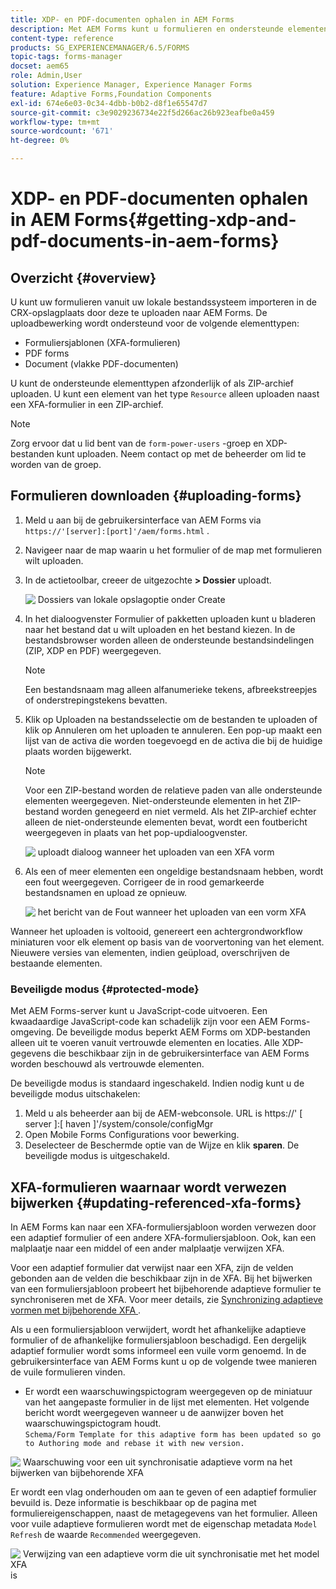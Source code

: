 ```yaml
---
title: XDP- en PDF-documenten ophalen in AEM Forms
description: Met AEM Forms kunt u formulieren en ondersteunde elementen uploaden en gebruiken met adaptieve formulieren. U kunt uploadformulieren en verwante bronnen ook als een ZIP-bestand bulksgewijs verzenden.
content-type: reference
products: SG_EXPERIENCEMANAGER/6.5/FORMS
topic-tags: forms-manager
docset: aem65
role: Admin,User
solution: Experience Manager, Experience Manager Forms
feature: Adaptive Forms,Foundation Components
exl-id: 674e6e03-0c34-4dbb-b0b2-d8f1e65547d7
source-git-commit: c3e9029236734e22f5d266ac26b923eafbe0a459
workflow-type: tm+mt
source-wordcount: '671'
ht-degree: 0%

---
```


# XDP- en PDF-documenten ophalen in AEM Forms{#getting-xdp-and-pdf-documents-in-aem-forms}

## Overzicht {#overview}

U kunt uw formulieren vanuit uw lokale bestandssysteem importeren in de CRX-opslagplaats door deze te uploaden naar AEM Forms. De uploadbewerking wordt ondersteund voor de volgende elementtypen:

* Formuliersjablonen (XFA-formulieren)
* PDF forms
* Document (vlakke PDF-documenten)

U kunt de ondersteunde elementtypen afzonderlijk of als ZIP-archief uploaden. U kunt een element van het type `Resource` alleen uploaden naast een XFA-formulier in een ZIP-archief.

>[!NOTE]
>
>Zorg ervoor dat u lid bent van de `form-power-users` -groep en XDP-bestanden kunt uploaden. Neem contact op met de beheerder om lid te worden van de groep.

## Formulieren downloaden {#uploading-forms}

1. Meld u aan bij de gebruikersinterface van AEM Forms via `https://'[server]:[port]'/aem/forms.html` .
1. Navigeer naar de map waarin u het formulier of de map met formulieren wilt uploaden.
1. In de actietoolbar, creeer de uitgezochte **> Dossier** uploadt.

   ![&#x200B; Dossiers van lokale opslagoptie onder Create &#x200B;](assets/step.png)

1. In het dialoogvenster Formulier of pakketten uploaden kunt u bladeren naar het bestand dat u wilt uploaden en het bestand kiezen. In de bestandsbrowser worden alleen de ondersteunde bestandsindelingen (ZIP, XDP en PDF) weergegeven.

   >[!NOTE]
   >
   >Een bestandsnaam mag alleen alfanumerieke tekens, afbreekstreepjes of onderstrepingstekens bevatten.

1. Klik op Uploaden na bestandsselectie om de bestanden te uploaden of klik op Annuleren om het uploaden te annuleren. Een pop-up maakt een lijst van de activa die worden toegevoegd en de activa die bij de huidige plaats worden bijgewerkt.

   >[!NOTE]
   >
   >Voor een ZIP-bestand worden de relatieve paden van alle ondersteunde elementen weergegeven. Niet-ondersteunde elementen in het ZIP-bestand worden genegeerd en niet vermeld. Als het ZIP-archief echter alleen de niet-ondersteunde elementen bevat, wordt een foutbericht weergegeven in plaats van het pop-updialoogvenster.

   ![&#x200B; uploadt dialoog wanneer het uploaden van een XFA vorm &#x200B;](assets/upload-scr.png)

1. Als een of meer elementen een ongeldige bestandsnaam hebben, wordt een fout weergegeven. Corrigeer de in rood gemarkeerde bestandsnamen en upload ze opnieuw.

   ![&#x200B; het bericht van de Fout wanneer het uploaden van een vorm XFA &#x200B;](assets/upload-scr-err.png)

Wanneer het uploaden is voltooid, genereert een achtergrondworkflow miniaturen voor elk element op basis van de voorvertoning van het element. Nieuwere versies van elementen, indien geüpload, overschrijven de bestaande elementen.

### Beveiligde modus {#protected-mode}

Met AEM Forms-server kunt u JavaScript-code uitvoeren. Een kwaadaardige JavaScript-code kan schadelijk zijn voor een AEM Forms-omgeving. De beveiligde modus beperkt AEM Forms om XDP-bestanden alleen uit te voeren vanuit vertrouwde elementen en locaties. Alle XDP-gegevens die beschikbaar zijn in de gebruikersinterface van AEM Forms worden beschouwd als vertrouwde elementen.

De beveiligde modus is standaard ingeschakeld. Indien nodig kunt u de beveiligde modus uitschakelen:

1. Meld u als beheerder aan bij de AEM-webconsole. URL is https://&#39; [ server ]:[ haven ]&#39;/system/console/configMgr
1. Open Mobile Forms Configurations voor bewerking.
1. Deselecteer de Beschermde optie van de Wijze en klik **sparen**. De beveiligde modus is uitgeschakeld.

## XFA-formulieren waarnaar wordt verwezen bijwerken {#updating-referenced-xfa-forms}

In AEM Forms kan naar een XFA-formuliersjabloon worden verwezen door een adaptief formulier of een andere XFA-formuliersjabloon. Ook, kan een malplaatje naar een middel of een ander malplaatje verwijzen XFA.

Voor een adaptief formulier dat verwijst naar een XFA, zijn de velden gebonden aan de velden die beschikbaar zijn in de XFA. Bij het bijwerken van een formuliersjabloon probeert het bijbehorende adaptieve formulier te synchroniseren met de XFA. Voor meer details, zie [&#x200B; Synchronizing adaptieve vormen met bijbehorende XFA &#x200B;](../../forms/using/synchronizing-adaptive-forms-xfa.md).

Als u een formuliersjabloon verwijdert, wordt het afhankelijke adaptieve formulier of de afhankelijke formuliersjabloon beschadigd. Een dergelijk adaptief formulier wordt soms informeel een vuile vorm genoemd. In de gebruikersinterface van AEM Forms kunt u op de volgende twee manieren de vuile formulieren vinden.

* Er wordt een waarschuwingspictogram weergegeven op de miniatuur van het aangepaste formulier in de lijst met elementen. Het volgende bericht wordt weergegeven wanneer u de aanwijzer boven het waarschuwingspictogram houdt.\
  `Schema/Form Template for this adaptive form has been updated so go to Authoring mode and rebase it with new version.`

![&#x200B; Waarschuwing voor een uit synchronisatie adaptieve vorm na het bijwerken van bijbehorende XFA &#x200B;](assets/dirtyaf.png)

Er wordt een vlag onderhouden om aan te geven of een adaptief formulier bevuild is. Deze informatie is beschikbaar op de pagina met formuliereigenschappen, naast de metagegevens van het formulier. Alleen voor vuile adaptieve formulieren wordt met de eigenschap metadata `Model Refresh` de waarde `Recommended` weergegeven.

![&#x200B; Verwijzing van een adaptieve vorm die uit synchronisatie met het model XFA &#x200B;](assets/model-refresh.png) is
